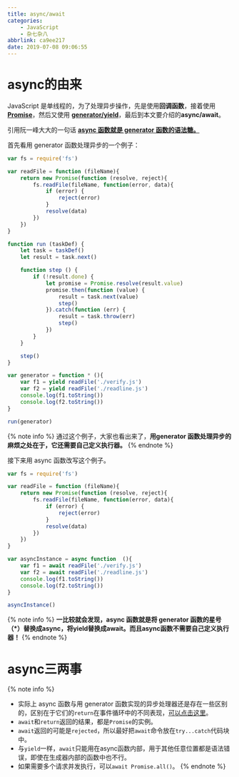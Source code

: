 ```yaml
---
title: async/await
categories:
    - JavaScript
    - 杂七杂八
abbrlink: ca9ee217
date: 2019-07-08 09:06:55
---
```


# async的由来

JavaScript 是单线程的，为了处理异步操作，先是使用**回调函数**，接着使用 [**Promise**](https://aadonkeyz.com/posts/9a3eeeca/)，然后又使用 [**generator/yield**](https://aadonkeyz.com/posts/9a3eeeca/#异步任务运行)，最后到本文要介绍的**async/await**。

引用阮一峰大大的一句话 [**async 函数就是 generator 函数的语法糖。**](http://www.ruanyifeng.com/blog/2015/05/async.html)

首先看用 generator 函数处理异步的一个例子：

```js
var fs = require('fs')

var readFile = function (fileName){
    return new Promise(function (resolve, reject){
        fs.readFile(fileName, function(error, data){
            if (error) {
                reject(error)
            }
            resolve(data)
        })
    })
}

function run (taskDef) {
    let task = taskDef()
    let result = task.next()

    function step () {
        if (!result.done) {
            let promise = Promise.resolve(result.value)
            promise.then(function (value) {
                result = task.next(value)
                step()
            }).catch(function (err) {
                result = task.throw(err)
                step()
            })
        }
    }

    step()
}

var generator = function * (){
    var f1 = yield readFile('./verify.js')
    var f2 = yield readFile('./readline.js')
    console.log(f1.toString())
    console.log(f2.toString())
}

run(generator)
```

{% note info %}
通过这个例子，大家也看出来了，**用generator 函数处理异步的麻烦之处在于，它还需要自己定义执行器。**
{% endnote %}

接下来用 async 函数改写这个例子。

```js
var fs = require('fs')

var readFile = function (fileName){
    return new Promise(function (resolve, reject){
        fs.readFile(fileName, function(error, data){
            if (error) {
                reject(error)
            }
            resolve(data)
        })
    })
}

var asyncInstance = async function  (){
    var f1 = await readFile('./verify.js')
    var f2 = await readFile('./readline.js')
    console.log(f1.toString())
    console.log(f2.toString())
}

asyncInstance()
```

{% note info %}
**一比较就会发现，async 函数就是将 generator 函数的星号（*）替换成async，将yield替换成await。而且async函数不需要自己定义执行器！**
{% endnote %}

# async三两事

{% note info %}
- 实际上 async 函数与用 generator 函数实现的异步处理器还是存在一些区别的，区别在于它们的`return`在事件循环中的不同表现，[可以点击这里](https://aadonkeyz.com/posts/73ea086f/#加入async函数)。
- `await`和`return`返回的结果，都是`Promise`的实例。
- `await`返回的可能是`rejected`，所以最好把`await`命令放在`try...catch`代码块中。
- 与`yield`一样，`await`只能用在async函数内部，用于其他任意位置都是语法错误，即使在生成器内部的函数中也不行。
- 如果需要多个请求并发执行，可以`await Promise.all()`。
{% endnote %}
